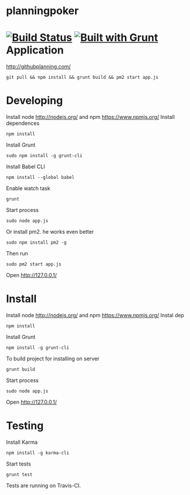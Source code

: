 planningpoker
=============
[![Build Status](https://travis-ci.org/onikiienko/githubplanning.svg?branch=master)](https://travis-ci.org/onikiienko/githubplanning)
[![Built with Grunt](https://cdn.gruntjs.com/builtwith.png)](http://gruntjs.com/)
Application
=============
http://githubplanning.com/
```shell 
git pull && npm install && grunt build && pm2 start app.js
```

Developing
=============

Install node http://nodejs.org/ and npm https://www.npmjs.org/
Install dependences 
```shell 
npm install 
```
Install Grunt
```shell 
sudo npm install -g grunt-cli
```
Install Babel CLI
```shell 
npm install --global babel
```
Enable watch task 
```shell 
grunt
```
Start process 
```shell 
sudo node app.js 
```
Or install pm2. he works even better
```shell 
sudo npm install pm2 -g
```
Then run
```shell 
sudo pm2 start app.js
```
Open http://127.0.0.1/

Install
=============
Install node http://nodejs.org/ and npm https://www.npmjs.org/
Instal dep 
```shell 
npm install 
```
Install Grunt
```shell 
npm install -g grunt-cli
```
To build project for installing on server 
```shell 
grunt build
```
Start process 
```shell 
sudo node app.js 
```
Open  http://127.0.0.1/

Testing
==============
Install Karma
```shell 
npm install -g karma-cli
```
Start tests
```shell 
grunt test
```
Tests are running on Travis-CI.
